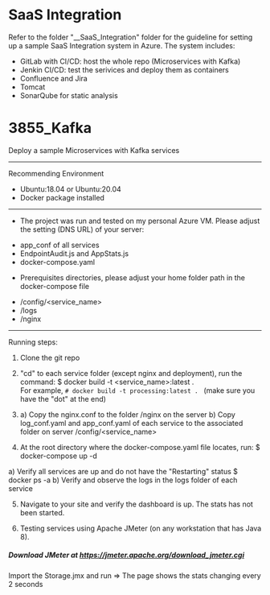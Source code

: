 # SaaS Integration
Refer to the folder "__SaaS_Integration" folder for the guideline for setting up a sample SaaS Integration system in Azure.
The system includes: 
- GitLab with CI/CD: host the whole repo (Microservices with Kafka)
- Jenkin CI/CD: test the serivices and deploy them as containers
- Confluence and Jira
- Tomcat 
- SonarQube for static analysis

# 3855_Kafka
Deploy a sample Microservices with Kafka services

---------------------------------------------------
Recommending Environment
- Ubuntu:18.04 or Ubuntu:20.04
- Docker package installed

---------------------------------------------------
- The project was run and tested on my personal Azure VM. Please adjust the setting (DNS URL) of your server:
+ app_conf of all services
+ EndpointAudit.js and AppStats.js
+ docker-compose.yaml

- Prerequisites directories, please adjust your home folder path in the docker-compose file 
+ <HOME>/config/<service_name>
+ <HOME>/logs
+ <HOME>/nginx

---------------------------------------------------
Running steps:
1) Clone the git repo
2) "cd" to each service folder (except nginx and deployment), run the command:
  $ docker build -t <service_name>:latest .   
  For example,
  ```# docker build -t processing:latest . ``` (make sure you have the "dot" at the end)

3) a) Copy the nginx.conf to the folder <HOME>/nginx on the server
   b) Copy log_conf.yaml and app_conf.yaml of each service to the associated folder on server <HOME>/config/<service_name>	

4) At the root directory where the docker-compose.yaml file locates, run:
  $ docker-compose up -d
  
  a) Verify all services are up and do not have the "Restarting" status
  $ docker ps -a
  b) Verify and observe the logs in the logs folder of each service
  
5) Navigate to your site and verify the dashboard is up. The stats has not been started.

6) Testing services using Apache JMeter (on any workstation that has Java 8).
  ##### Download JMeter at https://jmeter.apache.org/download_jmeter.cgi
  Import the Storage.jmx and run
  => The page shows the stats changing every 2 seconds

